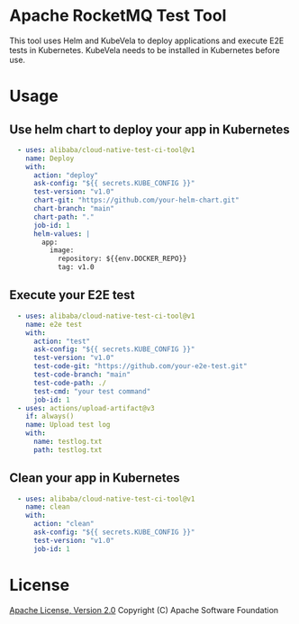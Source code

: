 # Apache RocketMQ Test Tool

This tool uses Helm and KubeVela to deploy applications and execute E2E tests in Kubernetes.
KubeVela needs to be installed in Kubernetes before use.

# Usage

<!-- start usage -->
## Use helm chart to deploy your app in Kubernetes
```yaml
  - uses: alibaba/cloud-native-test-ci-tool@v1
    name: Deploy
    with:
      action: "deploy"
      ask-config: "${{ secrets.KUBE_CONFIG }}"
      test-version: "v1.0"
      chart-git: "https://github.com/your-helm-chart.git"
      chart-branch: "main"
      chart-path: "."
      job-id: 1
      helm-values: |
        app:
          image:
            repository: ${{env.DOCKER_REPO}}
            tag: v1.0
```
## Execute your E2E test
```yaml
  - uses: alibaba/cloud-native-test-ci-tool@v1
    name: e2e test
    with:
      action: "test"
      ask-config: "${{ secrets.KUBE_CONFIG }}"
      test-version: "v1.0"
      test-code-git: "https://github.com/your-e2e-test.git"
      test-code-branch: "main"
      test-code-path: ./
      test-cmd: "your test command"
      job-id: 1
  - uses: actions/upload-artifact@v3
    if: always()
    name: Upload test log
    with:
      name: testlog.txt
      path: testlog.txt
```
## Clean your app in Kubernetes
```yaml
  - uses: alibaba/cloud-native-test-ci-tool@v1
    name: clean
    with:
      action: "clean"
      ask-config: "${{ secrets.KUBE_CONFIG }}"
      test-version: "v1.0"
      job-id: 1
```
<!-- end usage -->

# License
[Apache License, Version 2.0](http://www.apache.org/licenses/LICENSE-2.0.html) Copyright (C) Apache Software Foundation
